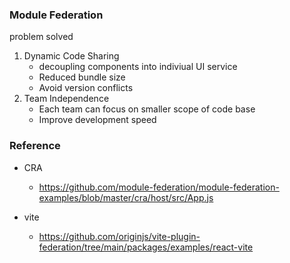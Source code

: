 ### Module Federation

problem solved 
1. Dynamic Code Sharing
   - decoupling components into indiviual UI service
   - Reduced bundle size
   - Avoid version conflicts
2. Team Independence
   - Each team can focus on smaller scope of code base 
   - Improve development speed




### Reference
- CRA
   - https://github.com/module-federation/module-federation-examples/blob/master/cra/host/src/App.js

- vite
   - https://github.com/originjs/vite-plugin-federation/tree/main/packages/examples/react-vite